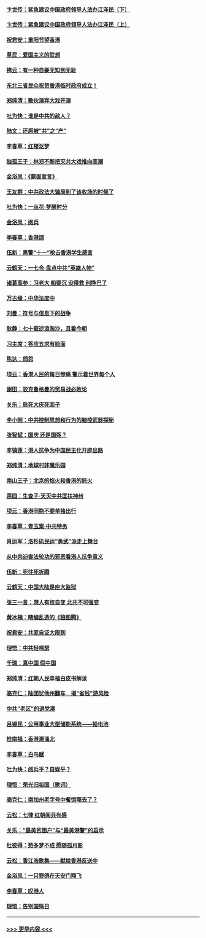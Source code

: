 #### [卞世传：紧急建议中国政府领导人法办江泽民（下）](../pages/nsc993/n11573390.md?t=10071633) 
#### [卞世传：紧急建议中国政府领导人法办江泽民（上）](../pages/nsc993/n11573208.md?t=10071633) 
#### [祝君安：重阳节望香港](../pages/nsc993/n11573190.md?t=10071633) 
#### [草民：爱国主义的联想](../pages/nsc993/n11572333.md?t=10071633) 
#### [拂云：有一种自豪无知到无耻](../pages/nsc993/n11572006.md?t=10071633) 
#### [东北三省民众祝贺香港临时政府成立！](../pages/nsc993/n11571215.md?t=10071633) 
#### [郑纯清：散伙演弃大戏开演](../pages/nsc993/n11570826.md?t=10071633) 
#### [吐为快：谁是中共的敌人？](../pages/nsc993/n11570817.md?t=10071633) 
#### [陆文：还原被“共”之“产”](../pages/nsc993/n11570798.md?t=10071633) 
#### [李春草：红楼沤梦](../pages/nsc993/n11569673.md?t=10071633) 
#### [独孤王子：林郑不断把灭共大戏推向高潮](../pages/nsc993/n11569381.md?t=10071633) 
#### [金浴凤：《蒙面宣言》](../pages/nsc993/n11569368.md?t=10071633) 
#### [王友群：中共政法大骗局到了该收场的时候了](../pages/nsc993/n11568940.md?t=10071633) 
#### [吐为快：一丛花‧梦醒时分](../pages/nsc993/n11567491.md?t=10071633) 
#### [金浴凤：阅兵](../pages/nsc993/n11567454.md?t=10071633) 
#### [李春草：香港颂](../pages/nsc993/n11567444.md?t=10071633) 
#### [伍新：黑警“十一”枪击香港学生感言](../pages/nsc993/n11567426.md?t=10071633) 
#### [云鹤天：一七令‧盘点中共“英雄人物”](../pages/nsc993/n11567091.md?t=10071633) 
#### [诸葛高参：习老大 船要沉 没得救 别挣巴了](../pages/nsc993/n11566976.md?t=10071633) 
#### [万古缘：中华法度中](../pages/nsc993/n11566726.md?t=10071633) 
#### [刘曼：符号与信息下的战争](../pages/nsc993/n11564655.md?t=10071633) 
#### [耿静：七十载逆浪淘沙，且看今朝](../pages/nsc993/n11564520.md?t=10071633) 
#### [习主席：答应五求有脸面](../pages/nsc993/n11563953.md?t=10071633) 
#### [陈达：鸽怨](../pages/nsc993/n11561879.md?t=10071633) 
#### [项云：香港人民的每日惨痛  警示着世界每个人](../pages/nsc993/n11559273.md?t=10071633) 
#### [谢田：驳克鲁格曼的贸易战必败论](../pages/nsc993/n11555840.md?t=10071633) 
#### [关乐：启死大庆死面子](../pages/nsc993/n11556823.md?t=10071633) 
#### [李小刚：中共控制思想和行为的脑控武器探秘](../pages/nsc993/n11556776.md?t=10071633) 
#### [张智斌：国庆  还是国殇？](../pages/nsc993/n11556617.md?t=10071633) 
#### [李镇莲：港人抗争为中国民主化开辟出路](../pages/nsc993/n11556570.md?t=10071633) 
#### [郑纯清：地球村非魔乐园](../pages/nsc993/n11555415.md?t=10071633) 
#### [南山王子：北京的焰火和香港的怒火](../pages/nsc993/n11555318.md?t=10071633) 
#### [莲园：生查子·天灭中共匡扶神州](../pages/nsc993/n11555302.md?t=10071633) 
#### [项云：香港同胞不要单独出行](../pages/nsc993/n11555276.md?t=10071633) 
#### [李春草：青玉案‧中共特务](../pages/nsc993/n11552356.md?t=10071633) 
#### [肖运军：洛杉矶民运“勇武”派走上舞台](../pages/nsc993/n11551595.md?t=10071633) 
#### [从中共迫害法轮功的邪恶看港人抗争意义](../pages/nsc993/n11540858.md?t=10071633) 
#### [伍新：死往死折腾](../pages/nsc993/n11550174.md?t=10071633) 
#### [云鹤天：中国大陆是座大监狱](../pages/nsc993/n11550155.md?t=10071633) 
#### [张三一言：港人有权自变 北共不可强变](../pages/nsc993/n11550132.md?t=10071633) 
#### [黄冰楠：瞎编乱造的《狼图腾》](../pages/nsc993/n11550082.md?t=10071633) 
#### [祝君安：共匪自证大限到](../pages/nsc993/n11550041.md?t=10071633) 
#### [理悟：中共轻嘚瑟](../pages/nsc993/n11547978.md?t=10071633) 
#### [千瑞：真中国 假中国](../pages/nsc993/n11547865.md?t=10071633) 
#### [郑纯清：红朝人民幸福白皮书解读](../pages/nsc993/n11547499.md?t=10071633) 
#### [骆克仁：陆团犹他州翻车　揭“省钱”游风险](../pages/nsc993/n11546977.md?t=10071633) 
#### [中共“老区”的退党潮](../pages/nsc993/n11545995.md?t=10071633) 
#### [吕锡民：公用事业大型储能系统——铅电池](../pages/nsc993/n11545701.md?t=10071633) 
#### [桂南福：香港潮涌北](../pages/nsc993/n11545682.md?t=10071633) 
#### [李春草：白鸟赋](../pages/nsc993/n11545663.md?t=10071633) 
#### [吐为快：阅兵乎？自娱乎？](../pages/nsc993/n11545625.md?t=10071633) 
#### [理悟：荣光归祖国（歌词）](../pages/nsc993/n11545616.md?t=10071633) 
#### [骆克仁：南加州老字号中餐馆哪去了？](../pages/nsc993/n11545120.md?t=10071633) 
#### [云松：七律 红朝阅兵有感](../pages/nsc993/n11542394.md?t=10071633) 
#### [关乐：“最美贫困户”与“最美港警”的启示](../pages/nsc993/n11542252.md?t=10071633) 
#### [杜彼得：愁多梦不成 愿随孤月影](../pages/nsc993/n11540296.md?t=10071633) 
#### [云松：香江浩歌集——献给香港反送中](../pages/nsc993/n11540149.md?t=10071633) 
#### [金浴凤：一只野鸽在天安门翔飞](../pages/nsc993/n11540280.md?t=10071633) 
#### [李春草：叹港人](../pages/nsc993/n11540119.md?t=10071633) 
#### [理悟：告别国殇日](../pages/nsc993/n11539610.md?t=10071633) 

----
#### [ >>> 更早内容 <<< ](../indexes/nsc993-earlier.md)
